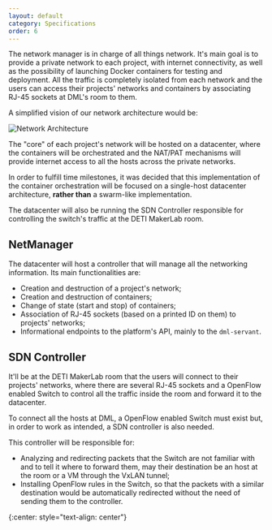 ```yaml
---
layout: default
category: Specifications
order: 6
---
```


The network manager is in charge of all things network. It's main goal is to
provide a private network to each project, with internet connectivity,
as well as the possibility of launching Docker containers for testing
and deployment. All the traffic is completely isolated from each network
and the users can access their projects' networks and containers by associating
RJ-45 sockets at DML's room to them.

A simplified vision of our network architecture would be:

![Network Architecture](https://firebasestorage.googleapis.com/v0/b/makerlab-b9b8c.appspot.com/o/network%2FNetwork%20Diagram.png?alt=media&token=8cb4994b-84d3-485f-b763-1ae706160b9d)


The "core" of each project's network will be hosted on a datacenter, where
the containers will be orchestrated and the NAT/PAT mechanisms will provide
internet access to all the hosts across the private networks.

In order to fulfill time milestones, it was decided that this 
implementation of the container orchestration will be focused on a single-host
datacenter architecture, **rather than** a swarm-like implementation.

The datacenter will also be running the SDN Controller responsible for 
controlling the switch's traffic at the DETI MakerLab room.

## NetManager

The datacenter will host a controller that will manage all the networking
information.
Its main functionalities are:
*   Creation and destruction of a project's network;
*   Creation and destruction of containers;
*   Change of state (start and stop) of containers;
*   Association of RJ-45 sockets (based on a printed ID on them) to projects'
networks;
*   Informational endpoints to the platform's API, mainly to the `dml-servant`.

## SDN Controller

It'll be at the DETI MakerLab room that the users will connect to their projects'
networks, where there are several RJ-45 sockets and a OpenFlow enabled Switch to
control all the traffic inside the room and forward it to the datacenter.

To connect all the hosts at DML, a OpenFlow enabled Switch must exist but,
in order to work as intended, a SDN controller is also needed.

This controller will be responsible for:
*   Analyzing and redirecting packets that the Switch are not familiar with and
to tell it where to forward them, may their destination be an host at the room
or a VM through the VxLAN tunnel;
*   Installing OpenFlow rules in the Switch, so that the packets with a similar
destination would be automatically redirected without the need of sending them
to the controller.


<!-- -->
{:center: style="text-align: center"}

